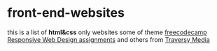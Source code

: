 # front-end-websites
this is a list of **html&css** only  websites some of theme [freecodecamp Responsive Web Design assignments](https://learn.freecodecamp.org/) and others from [Traversy Media](https://www.youtube.com/playlist?list=PLillGF-RfqbZTASqIqdvm1R5mLrQq79CU&app=desktop)  
